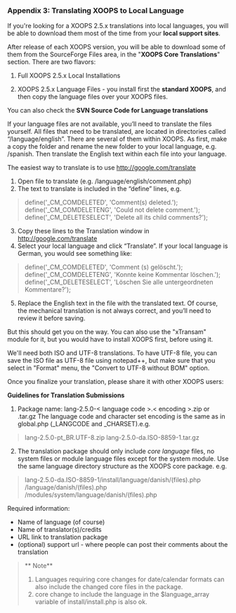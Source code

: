 ### Appendix 3: Translating XOOPS to Local Language


If you're looking for a XOOPS 2.5.x translations into local languages, you will be able to download them most of the time from your **local support sites**.

After release of each XOOPS version, you will be able to download some of them from the SourceForge Files area, in the "**XOOPS Core Translations**" section. There are two flavors:

1) Full XOOPS 2.5.x Local Installations 

2) XOOPS 2.5.x Language Files - you install first the **standard XOOPS**, and then copy the language files over your XOOPS files.

You can also check the **SVN Source Code for Language translations**

If your language files are not available, you’ll need to translate the files yourself. All files that need to be translated, are located in directories called “/language/english”. There are several of them within XOOPS. As first, make a copy the folder and rename the new folder to your local language, e.g. /spanish. Then translate the English text within each file into your language.  

The easiest way to translate is to use http://google.com/translate
1)	Open file to translate (e.g. /language/english/comment.php)
2)	The text to translate is included in the “define” lines, e.g.

>define('_CM_COMDELETED', 'Comment(s) deleted.');<br>
>define('_CM_COMDELETENG', 'Could not delete comment.');<br>
>define('_CM_DELETESELECT', 'Delete all its child comments?');

3)	Copy these lines to the Translation window in http://google.com/translate
4)	Select your local language and click “Translate”. If your local language is German, you would see something like:

>define('_CM_COMDELETED', 'Comment (s) gelöscht.');<br>
>define('_CM_COMDELETENG', 'Konnte keine Kommentar löschen.');<br>
>define('_CM_DELETESELECT', 'Löschen Sie alle untergeordneten Kommentare?');

5)	Replace the English text in the file with the translated text. Of course, the mechanical translation is not always correct, and you’ll need to review it before saving. 

But this should get you on the way.  You can also use the "xTransam" module for it, but you would have to install XOOPS first, before using it.

We'll need both ISO and UTF-8 translations. To have UTF-8 file, you can save the ISO file as UTF-8 file using notepad++, but make sure that you select in "Format" menu, the "Convert to UTF-8 without BOM" option.

Once you finalize your translation, please share it with other XOOPS users:

**Guidelines for Translation Submissions**

1. Package name: lang-2.5.0-< language code >.< encoding >.zip or .tar.gz
The language code and character set encoding is the same as in global.php (_LANGCODE and _CHARSET).e.g. 

> lang-2.5.0-pt_BR.UTF-8.zip 
> lang-2.5.0-da.ISO-8859-1.tar.gz

2. The translation package should only include *core language* files, no system files or module language files except for the system module. Use the same language directory structure as the XOOPS core package. 
e.g. 

>lang-2.5.0-da.ISO-8859-1/install/language/danish/(files).php <br>
>/language/danish/(files).php <br>
> /modules/system/language/danish/(files).php

Required information:
- Name of language (of course)
- Name of translator(s)/credits
- URL link to translation package
- (optional) support url - where people can post their comments about the translation

> **	Note**
>1. Languages requiring core changes for date/calendar formats can also include the changed core files in the package.
>2. core change to include the language in the $language_array variable of install/install.php is also ok.

 
